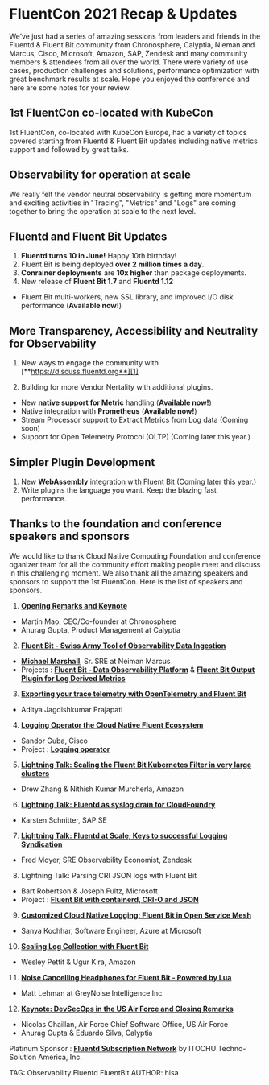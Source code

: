# FluentCon 2021 Recap & Updates

We’ve just had a series of amazing sessions from leaders and friends in the Fluentd & Fluent Bit community from Chronosphere, Calyptia, Nieman and Marcus, Cisco, Microsoft, Amazon, SAP,  Zendesk and many community members & attendees from all over the world. There were variety of use cases, production challenges and solutions, performance optimization with great benchmark results at scale. Hope you enjoyed the conference and here are some notes for your review. 

## 1st FluentCon co-located with KubeCon

1st FluentCon, co-located with KubeCon Europe, had a variety of topics covered starting from Fluentd & Fluent Bit updates including native metrics support and followed by great talks. 

## Observability for operation at scale
We really felt the vendor neutral observability is getting more momentum and exciting activities in "Tracing", "Metrics" and "Logs" are coming together to bring the operation at scale to the next level. 

## Fluentd and Fluent Bit Updates
1. **Fluentd turns 10 in June!** Happy 10th birthday!
2. Fluent Bit is being deployed **over 2 million times a day**.
3. **Conrainer deployments** are **10x higher** than package deployments.
4. New release of **Fluent Bit 1.7** and **Fluentd 1.12**
 - Fluent Bit multi-workers, new SSL library, and improved I/O disk performance (**Available now!**)

## More Transparency, Accessibility and Neutrality for Observability
1. New ways to engage the community with [**https://discuss.fluentd.org**][1]

[1]: https://discuss.fluentd.org

2. Building for more Vendor Nertality with additional plugins.
 - New **native support for Metric** handling (**Available now!**)
 - Native integration with **Prometheus** (**Available now!**)
 - Stream Processor support to Extract Metrics from Log data (Coming soon)
 - Support for Open Telemetry Protocol (OLTP) (Coming later this year.)
 
## Simpler Plugin Development 
1. New **WebAssembly** integration with Fluent Bit (Coming later this year.)
2. Write plugins the language you want. Keep the blazing fast performance.
 
## Thanks to the foundation and conference speakers and sponsors
We would like to thank Cloud Native Computing Foundation and conference oganizer team for all the community effort making people meet and discuss in this challenging moment. We also thank all the amazing speakers and sponsors to support the 1st FluentCon.
Here is the list of speakers and sponsors.

1. [**Opening Remarks and Keynote**][2]
 - Martin Mao, CEO/Co-founder at Chronosphere
 - Anurag Gupta, Product Management at Calyptia

[2]: https://static.sched.com/hosted_files/fluentconeu21/0d/FluentCon%20Presentation.pdf

2. [**Fluent Bit - Swiss Army Tool of Observability Data Ingestion**][3]
 - [**Michael Marshall**][3], Sr. SRE at Neiman Marcus
 - Projects : [**Fluent Bit - Data Observability Platform**][4] & [**Fluent Bit Output Plugin for Log Derived Metrics**][5]


3. [**Exporting your trace telemetry with OpenTelemetry and Fluent Bit**][6] 
 - Aditya Jagdishkumar Prajapati

[6]: https://static.sched.com/hosted_files/fluentconeu21/9b/FluentCon.pdf

4. [**Logging Operator the Cloud Native Fluent Ecosystem**][7]
 - Sandor Guba, Cisco
 - Project : [**Logging operator**][8]

[7]: https://static.sched.com/hosted_files/fluentconeu21/14/LoggingOperatorTheCloudNativeFluentEcosystem_SandorGuba_4May_v1.pdf
[8]: https://github.com/banzaicloud/logging-operator

5. [**Lightning Talk: Scaling the Fluent Bit Kubernetes Filter in very large clusters**][9]
 - Drew Zhang & Nithish Kumar Murcherla, Amazon

[9]: https://static.sched.com/hosted_files/fluentconeu21/b0/ScaleKubernetesFilterInVeryLargeclusters_DrewZhang%26NithishKumar%20Murcherla_4May.pptx.pdf

6. [**Lightning Talk: Fluentd as syslog drain for CloudFoundry**][10]
 - Karsten Schnitter, SAP SE

[10]: https://static.sched.com/hosted_files/fluentconeu21/d7/FluentdAsSyslogDrainForCloudFoundry_KarstenSchnitter_4May.pdf
[12]: https://github.com/microsoft/fluentbit-containerd-cri-o-json-log

7. [**Lightning Talk: Fluentd at Scale; Keys to successful Logging Syndication**][11]
 - Fred Moyer, SRE Observability Economist, Zendesk

[11]: https://static.sched.com/hosted_files/fluentconeu21/ac/FluentdAtScaleKeysToSuccessfulLoggingSyndication_FredMoyer_4May_v1.pdf

8. Lightning Talk: Parsing CRI JSON logs with Fluent Bit
 - Bart Robertson & Joseph Fultz, Microsoft
 - Project : [**Fluent Bit with containerd, CRI-O and JSON**][12]

9. [**Customized Cloud Native Logging: Fluent Bit in Open Service Mesh**][13]
 - Sanya Kochhar, Software Engineer, Azure at Microsoft

[13]: https://static.sched.com/hosted_files/fluentconeu21/8f/Customized%20Cloud%20Native%20Logging.pdf

10. [**Scaling Log Collection with Fluent Bit**][14]
 - Wesley Pettit & Ugur Kira, Amazon

[14]: https://static.sched.com/hosted_files/fluentconeu21/f6/Scaling_Log_Collection_with_Fluent_Bit.pdf

11. [**Noise Cancelling Headphones for Fluent Bit - Powered by Lua**][15]
 - Matt Lehman at GreyNoise Intelligence Inc.

[15]: https://static.sched.com/hosted_files/fluentconeu21/4c/Noise%20Cancelling%20Headphones%20for%20Fluent%20Bit%20-%20Powered%20by%20Lua.pdf

12. [**Keynote: DevSecOps in the US Air Force and Closing Remarks**][16]
 - Nicolas Chaillan, Air Force Chief Software Office, US Air Force
 - Anurag Gupta & Eduardo Silva, Calyptia

[16]: https://static.sched.com/hosted_files/fluentconeu21/cd/DoD%20Enterprise%20DevSecOps%20Initiative%20-%20Kubecon%202.0.pptx.pdf
[3]: https://static.sched.com/hosted_files/fluentconeu21/01/FluentBitSwissArmyToolOfObservabilityDataIngestion_MichaelMarshall_4May_v1.pdf
[5]: https://github.com/neiman-marcus/fluent-bit-out-prometheus-metrics
[4]: https://github.com/neiman-marcus/fluent-bit-data-observability-platform
[3]: https://mrmikemarshall.github.io/

Platinum Sponsor : [**Fluentd Subscription Network**][17] by ITOCHU Techno-Solution America, Inc.

[17]: https://fluentd.ctc-america.com

TAG: Observability Fluentd FluentBit
AUTHOR: hisa
